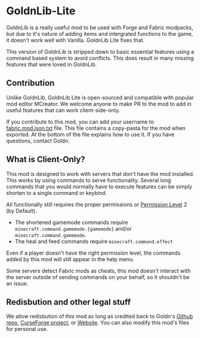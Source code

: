 # GoldnLib-Lite
GoldnLib is a really useful mod to be used with Forge and Fabric modpacks, 
but due to it's nature of adding items and intergrated functions to the game, 
it doesn't work well with Vanilla. GoldnLib Lite fixes that.

This version of GoldnLib is stripped down to basic essential features using a command based system to avoid conflicts. 
This does result in many missing features that were loved in GoldnLib.

## Contribution
Unlike GoldnLib, GoldnLib Lite is open-sourced and compatible with popular mod editor MCreator. 
We welcome anyone to make PR to the mod to add in useful features that can work client-side-only. 

If you contribute to this mod, you can add your username to [fabric.mod.json.txt](/fabric.mod.json.txt) file. 
This file contains a copy-pasta for the mod when exported. At the bottom of the file explains how to use it. If you have questions, contact Goldn.

## What is Client-Only?
This mod is designed to work with servers that don't have the mod installed. 
This works by using commands to serve functionality. 
Several long commands that you would normally have to execute features can be simply shorten to a single command or keybind. 

All functionally still requires the proper permissions or [Permission Level](https://minecraft.fandom.com/wiki/Permission_level) 2 (by Default). 
+ The shortened gamemode commands require `minecraft.command.gamemode.{gamemode}` and/or `minecraft.command.gamemode`.
+ The heal and feed commands require `minecraft.command.effect`

Even if a player doesn't have the right permission level, the commands added by this mod will still appear in the help menu.

Some servers detect Fabric mods as cheats, this mod doesn't interact with the server outside of sending commands on your behalf, so it shouldn't be an issue.

## Redisbution and other legal stuff
We allow redisbution of this mod as long as credited back to Goldn's [Github repo](https://github.com/Goldninja100gn/GoldnLib-Lite), 
[CurseForge project](https://www.curseforge.com/members/goldninja100gn/projects), or [Website](https://goldn.dev). You can also modify this mod's files for personal use.

